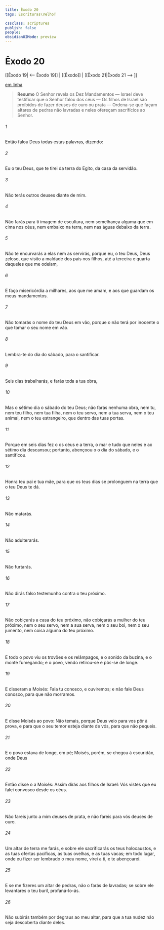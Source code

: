 ```yaml
---
title: Êxodo 20
tags: Escrituras\VelhoT

cssclass: scriptures
publish: false
people:
obsidianUIMode: preview
---
```


# Êxodo 20
[[Êxodo 19| <-- Êxodo 19]] | [[Êxodo]] | [[Êxodo 21|Êxodo 21 --> ]]

[em linha](https://churchofjesuschrist.org/study/scriptures/ot/ex/20?lang=por)

> __Resumo__
O Senhor revela os Dez Mandamentos — Israel deve testificar que o Senhor falou dos céus — Os filhos de Israel são proibidos de fazer deuses de ouro ou prata — Ordena-se que façam altares de pedras não lavradas e neles ofereçam sacrifícios ao Senhor.

###### 1 
Então falou Deus todas estas palavras, dizendo:

###### 2 
Eu  o  teu Deus, que te tirei da terra do Egito, da casa da servidão.

###### 3 
Não terás outros deuses diante de mim.

###### 4 
Não farás para ti imagem de escultura, nem semelhança alguma  que  em cima nos céus, nem embaixo na terra, nem nas águas debaixo da terra.

###### 5 
Não te encurvarás a elas nem as servirás, porque eu, o  teu Deus,  Deus zeloso, que visito a maldade dos pais nos filhos, até a terceira e quarta  daqueles que me odeiam,

###### 6 
E faço misericórdia a milhares, aos que me amam, e aos que guardam os meus mandamentos.

###### 7 
Não tomarás o nome do  teu Deus em vão, porque o  não terá por inocente o que tomar o seu nome em vão.

###### 8 
Lembra-te do dia do sábado, para o santificar.

###### 9 
Seis dias trabalharás, e farás toda a tua obra,

###### 10 
Mas o sétimo dia  o sábado do  teu Deus; não farás nenhuma obra, nem tu, nem teu filho, nem tua filha, nem o teu servo, nem a tua serva, nem o teu animal, nem o teu estrangeiro, que  dentro das tuas portas.

###### 11 
Porque em seis dias fez o  os céus e a terra, o mar e tudo que neles  e ao sétimo dia descansou; portanto, abençoou o  o dia do sábado, e o santificou.

###### 12 
Honra teu pai e tua mãe, para que os teus dias se prolonguem na terra que o  teu Deus te dá.

###### 13 
Não matarás.

###### 14 
Não adulterarás.

###### 15 
Não furtarás.

###### 16 
Não dirás falso testemunho contra o teu próximo.

###### 17 
Não cobiçarás a casa do teu próximo, não cobiçarás a mulher do teu próximo, nem o seu servo, nem a sua serva, nem o seu boi, nem o seu jumento, nem coisa alguma do teu próximo.

###### 18 
E todo o povo viu os trovões e os relâmpagos, e o sonido da buzina, e o monte fumegando; e o povo, vendo  retirou-se e pôs-se de longe.

###### 19 
E disseram a Moisés: Fala tu conosco, e ouviremos; e não fale Deus conosco, para que não morramos.

###### 20 
E disse Moisés ao povo: Não temais, porque Deus veio para vos pôr à prova, e para que o seu temor esteja diante de vós, para que não pequeis.

###### 21 
E o povo estava de longe, em pé; Moisés, porém, se chegou à escuridão, onde Deus 

###### 22 
Então disse o  a Moisés: Assim dirás aos filhos de Israel: Vós vistes que eu falei convosco desde os céus.

###### 23 
Não fareis junto a mim deuses de prata, e não fareis para vós deuses de ouro.

###### 24 
Um altar de terra me farás, e sobre ele sacrificarás os teus holocaustos, e as tuas ofertas pacíficas, as tuas ovelhas, e as tuas vacas; em todo lugar, onde eu fizer ser lembrado o meu nome, virei a ti, e te abençoarei.

###### 25 
E se me fizeres um altar de pedras, não o farás de  lavradas; se sobre ele levantares o teu buril, profaná-lo-ás.

###### 26 
Não subirás também por degraus ao meu altar, para que a tua nudez não seja descoberta diante deles.


